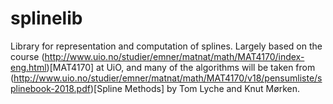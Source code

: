 # splinelib
Library for representation and computation of splines. Largely based on the course (http://www.uio.no/studier/emner/matnat/math/MAT4170/index-eng.html)[MAT4170] at UiO, and many of the algorithms will be taken from (http://www.uio.no/studier/emner/matnat/math/MAT4170/v18/pensumliste/splinebook-2018.pdf)[Spline Methods] by Tom Lyche and Knut Mørken. 

